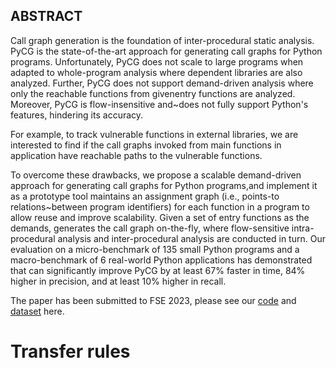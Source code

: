 ## ABSTRACT

Call graph generation is the foundation of inter-procedural static analysis. PyCG is the state-of-the-art approach for generating call graphs for Python programs. Unfortunately, PyCG does not scale to large programs when adapted to whole-program analysis where dependent libraries are also analyzed. Further, PyCG does not support demand-driven analysis where only the reachable functions from givenentry functions are analyzed. Moreover, PyCG is flow-insensitive and~does not fully support Python's features, hindering its accuracy.

 For example, to track vulnerable functions in external libraries, we are interested to find if the call graphs invoked from main functions in application have reachable paths to the vulnerable functions. 

To overcome these drawbacks, we propose a scalable demand-driven approach for generating call graphs for Python programs,and implement it as a prototype tool maintains an assignment graph (i.e., points-to relations~between program identifiers) for each function in a program to allow reuse and improve scalability. Given a set of entry functions as the demands, generates the call graph on-the-fly, where flow-sensitive intra-procedural analysis and inter-procedural analysis are conducted in turn. Our evaluation on a micro-benchmark of 135 small Python programs and a macro-benchmark of 6 real-world Python applications has demonstrated that  can significantly improve PyCG by at least 67% faster in time, 84% higher in precision, and at least 10% higher in recall.



The paper has been submitted to FSE 2023, please see our [code](Jarvis.zip)  and [dataset](groundTruth.zip) here.



# Transfer rules

